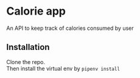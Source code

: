 # Calorie app
An API to keep track of calories consumed by user

## Installation
Clone the repo. <br/>
Then install the virtual env by 
`pipenv install`
